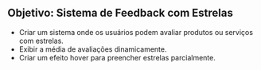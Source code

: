 ## Objetivo: Sistema de Feedback com Estrelas
- Criar um sistema onde os usuários podem avaliar produtos ou serviços com
estrelas.
- Exibir a média de avaliações dinamicamente.
- Criar um efeito hover para preencher estrelas parcialmente.